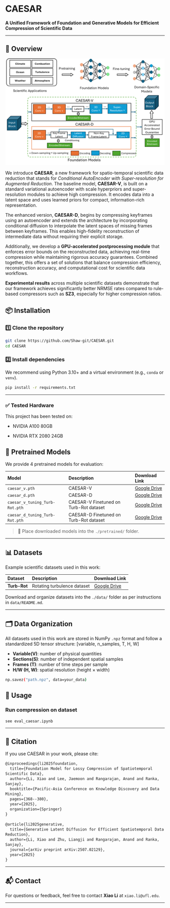 # CAESAR  
**A Unified Framework of Foundation and Generative Models for Efficient Compression of Scientific Data**

---

## 📖 Overview  

![CAESAR Framework Overview](/figures/caesar_overview.png)

We introduce **CAESAR**, a new framework for spatio-temporal scientific data reduction that stands for *Conditional AutoEncoder with Super-resolution for Augmented Reduction*. The baseline model, **CAESAR-V**, is built on a standard variational autoencoder with scale hyperpriors and super-resolution modules to achieve high compression. It encodes data into a latent space and uses learned priors for compact, information-rich representation.  

The enhanced version, **CAESAR-D**, begins by compressing keyframes using an autoencoder and extends the architecture by incorporating conditional diffusion to interpolate the latent spaces of missing frames between keyframes. This enables high-fidelity reconstruction of intermediate data without requiring their explicit storage.

Additionally, we develop a **GPU-accelerated postprocessing module** that enforces error bounds on the reconstructed data, achieving real-time compression while maintaining rigorous accuracy guarantees. Combined together, this offers a set of solutions that balance compression efficiency, reconstruction accuracy, and computational cost for scientific data workflows.

**Experimental results** across multiple scientific datasets demonstrate that our framework achieves significantly better NRMSE rates compared to rule-based compressors such as **SZ3**, especially for higher compression ratios.


## 📦 Installation  

### 1️⃣ Clone the repository  

```bash
git clone https://github.com/Shaw-git/CAESAR.git
cd CAESAR
```

### 2️⃣ Install dependencies  

We recommend using Python 3.10+ and a virtual environment (e.g., `conda` or `venv`).

```bash
pip install -r requirements.txt
```

---

### ✅ Tested Hardware
This project has been tested on:

- NVIDIA A100 80GB

- NVIDIA RTX 2080 24GB


## 📝 Pretrained Models  

We provide 4 pretrained models for evaluation:

| Model                   | Description                                     | Download Link                                           |
|:------------------------|:------------------------------------------------|:-------------------------------------------------------|
| `caesar_v.pth`                  |CAESAR-V                                         | [Google Drive](https://drive.google.com/file/d/1sVmxgdg0EdyRK2PhihVamToR2gdRu1nz/view?usp=sharing) |
| `caesar_d.pth`                  |CAESAR-D                                         | [Google Drive](https://drive.google.com/file/d/16J4Uv0RPGPAZLHqm2MlpX9SS1dr-gJW2/view?usp=sharing)|
| `caesar_v_tuning_Turb-Rot.pth`  |CAESAR-V Finetuned on Turb-Rot dataset    | [Google Drive](https://drive.google.com/file/d/1fF8MTTWofyq2ihrc1dn0yfrLtZyE1bR9/view?usp=drive_link)|
| `caesar_d_tuning_Turb-Rot.pth`  |CAESAR-D Finetuned on Turb-Rot dataset    | [Google Drive](https://drive.google.com/file/d/1EjyD93FPgwpPDbdWbW9vT1_Cph_JqTis/view?usp=drive_link)|
> 📂 Place downloaded models into the `./pretrained/` folder.

---

## 📊 Datasets  

Example scientific datasets used in this work:

| Dataset         | Description                          | Download Link                                                        |
|:----------------|:--------------------------------------|:---------------------------------------------------------------------|
| **Turb-Rot**         | Rotating turbulence dataset            | [Google Drive](https://drive.google.com/file/d/16nusjTsjxjpvRNBzusrpT2mUKi0Cg3VS/view?usp=drive_link)                     |

Download and organize datasets into the `./data/` folder as per instructions in `data/README.md`.

---

## 🗂️ Data Organization

All datasets used in this work are stored in NumPy `.npz` format and follow a standardized 5D tensor structure:
[variable, n_samples, T, H, W]
- **Variable(V)**: number of physical quantities 
- **Sections(S)**: number of independent spatial samples
- **Frames  (T)**: number of time steps per sample
- **H/W  (H, W)**: spatial resolution (height × width)

```bash
np.savez("path.npz", data=your_data)
```

## 🚀 Usage  

### Run compression on dataset  

```bash
see eval_caesar.ipynb
```

---

## 📄 Citation  

If you use CAESAR in your work, please cite:

```
@inproceedings{li2025foundation,
  title={Foundation Model for Lossy Compression of Spatiotemporal Scientific Data},
  author={Li, Xiao and Lee, Jaemoon and Rangarajan, Anand and Ranka, Sanjay},
  booktitle={Pacific-Asia Conference on Knowledge Discovery and Data Mining},
  pages={368--380},
  year={2025},
  organization={Springer}
}

@article{li2025generative,
  title={Generative Latent Diffusion for Efficient Spatiotemporal Data Reduction},
  author={Li, Xiao and Zhu, Liangji and Rangarajan, Anand and Ranka, Sanjay},
  journal={arXiv preprint arXiv:2507.02129},
  year={2025}
}

```

---

## 📬 Contact  

For questions or feedback, feel free to contact **Xiao Li** at `xiao.li@ufl.edu`.

---
